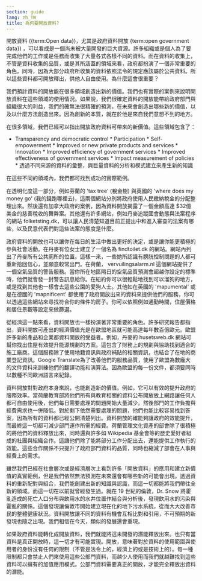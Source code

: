 ```yaml
---
section: guide
lang: zh_TW
title: 為何要開放資料?
---
```


開放資料 ({term:Open data})，尤其是政府資料開放 {term:open government data}) ，可以看成是一個尚未被大量開發的巨大資源。許多組織或是個人為了要完成他們的工作或是任務而收集了大量各式各樣不同的資料。而在資料的收集上，不管是資料收集的品質，或是其所涵蓋的領域來看，政府都扮演了一個非常重要的角色。同時，因為大部分政府所收集的資料依照法令的規定應該屬於公共資料。所以這些資料都可開放釋出，供他人自由使用。為什麼這會很重要？

我們預計資料的開放能在很多領域創造出新的價值。我們也有實際的案例來說明開放資料在這些領域的使用情況。如果說，我們很確定資料的開放能帶給政府部門與組織很大的利益，我們的確無法很精確的預測，在未來會創造出哪些新的價值，以及以什麼方法創造出來。因為創新的本質，就在於他是來自我們意想不到的地方。

在很多領域，我們已經可以指出開放政府資料可帶來的新價值。這些領域包含了：

-   Transparency and democratic control \* Participation \* Self-empowerment \* Improved or new private products and services \* Innovation \* Improved efficiency of government services \* Improved effectiveness of government services \* Impact measurement of policies \* 透過不同來源的資料的彙整，與巨量資料的分析和模式建立來產生新的知識

在這些不同的領域內，我們都可找到成功的實際範例。

在透明化度這一部分，例如芬蘭的 'tax tree' (稅金樹) 與英國的 'where does my money go' (我的錢跑哪裡去)，這兩個網站分別將政府使用人民繳納稅金的分配整理出來。然後還有加拿大政府的案例，因為資料開放揭露了一個金額高達 \$32億美金的慈善稅收的舞弊案。其他還有許多網站，例如丹麥追蹤國會動態與法案程序的網站 folketsting.dk，可以讓人民清楚知道目前正提出中和進入審查的法案有哪些，以及民意代表們對這些法案的態度是什麼。

政府資料的開放也可以讓你在每日的生活中做出更好的決定，或是讓你能更積極的參與社會活動。在丹麥有位女士建立了一個名為 findtoilet.dk 的網站。網站內列出了丹麥所有公共廁所的位置。這樣一來，一些她所認識有膀胱控制問題的人都可重新拾回信心，並願意較常出門。在荷蘭， vervuilingsalarm.nl 這個網站提供了一個空氣品質的警告服務。當你所在地區隔日的空氣品質預測會超越你設定的標準時，他們就會發一封警告訊息給你。在紐約你可以很輕鬆地找到可以溜狗的地方，或是找到其他也一樣會去這些公園的愛狗人士。其他如在英國的 'mapumental' 或是在德國的 'mapnificent' 都使用了政府開放出來的資料來提供他們的服務，你可以透過這些網站來尋找符合你的條件的房子。你可以依照例如通勤時間，住屋價格和居住景觀等設定來做篩選。

從經濟這一點來看，資料開放也一樣扮演著非常重要的角色。許多研究報告都指出，資料開放可產出的經濟價值光是在歐盟地區就可能高達每年數百億歐元。歐盟許多新的產品和企業都資料開放的受益者。例如，丹麥的 husetsweb.dk 網站可幫你找出住屋有效提升能源規劃的方案。這包含了財務上的規劃與協助找到適合的施工廠商。這個服務除了使用地籍資訊與政府補貼的相關資訊，也結合了在地的商業登記資訊。Google Translate為了改善他們的服務品質，使用了歐盟為數龐大的文件資料來訓練他們的翻譯功能和演算法。因為歐盟的每一份文件，都須要同時以數種不同歐洲語言來紀錄。

資料開放對對政府本身來說，也能創造新的價值。例如，它可以有效的提升政府的服務效率。當荷蘭教育部將他們所有與教育相關的資料公布開放放上網路讓任何人都可自由使用後，他們每日需要處理的問題開始大量減少。然後部門的工作負擔與經費需求也一併降低。對於剩下依然需要處理的問題，他們也能比較容易找到答案，因為所有的資料都已經公開清楚列出。資料開放的確能夠讓政府的效能提升，而最終這一切都可減少部門運作所需的經費。荷蘭管理文化資產的部會除了很積極的將他們的資料釋放出來，同時還與許多如 Wikipedia 基金會等的歷史愛好者組成的社團與組織合作。這讓他們除了能將部分工作分配出去，還能提供工作執行的效能。這些合作關係不只提升了政府部門資料的品質，同時也縮減了部會在人事與經費上的需求。

雖然我們已經在社會層次或是經濟層次上看到許多「開放資料」的應用和建立新價值的真實範例，但是我們依然無法預測在未來還會有哪些新的可能會出現。透過資料的重新配對與組合，我們能創建出新的知識與認識，而這一切都能將我們帶往全新的領域。而這一切在以前就曾經發生過。就在 19 世紀的倫敦，Dr. Snow 將霍亂造成的死亡人口分布與飲用水的水井位置作結合與分析後，發現飲用水的污染與霍亂的關係。這個發現讓倫敦市開始建立現在化的地下污水系統，從而大大改善市民的整體健康狀況。資料開放讓不同的資料有機會互相比對和引用，不可預期的新發現也隨之出現。我們相信在今天，類似的發展還會重現。

如果政府資料能轉化成開放資料，我們就能將這未開發的潛能釋放出來。也只有當資料是真正開放時，這一切才有可能實現。開放，意味著對於資料的使用範圍與使用者的身份沒有任何的限制（不管是法令上的，經濟上的或是技術上的）。每一種限制都只會禁止人們來使用這些公部門資料，而越少人使用而我們就越難找到這些資料可以擁有的加值應用模式。公部門資料需要真正的開放，才能完全釋放出資料的潛能。